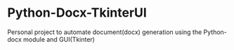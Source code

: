 # Python-Docx-TkinterUI
Personal project to automate document(docx) generation using the Python-docx module and GUI(Tkinter)
